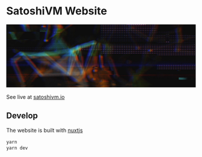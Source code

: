 # SatoshiVM Website

![](/public/banner.jpeg)

See live at [satoshivm.io](https://satoshivm.io)

## Develop

The website is built with [nuxtjs](https://nuxt.com/)

```
yarn
yarn dev
```

